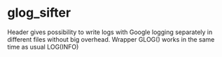 # glog_sifter
Header gives possibility to write logs with Google logging separately in different files without big overhead. Wrapper GLOG() works in the same time as usual LOG(INFO)
